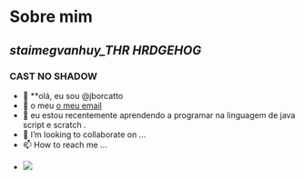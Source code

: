 # Sobre mim
## *staimegvanhuy_THR HRDGEHOG*
### CAST NO SHADOW
- 👋 **olá, eu sou @jborcatto
- 👀  o meu [o meu email](julia.borcatto.silva@escola.pr.gov.br)
- 🌱 eu estou recentemente aprendendo a programar na linguagem de java script e scratch .
- 💞️ I’m looking to collaborate on ...
- 📫 How to reach me ...

<!---
jborcatto/jborcatto is a ✨ special ✨ repository because its `README.md` (this file) appears on your GitHub profile.
You can click the Preview link to take a look at your changes.
--->
- ![](https://static.wikia.nocookie.net/6a8445d8-97ee-41b2-b523-26c8fd75b583/scale-to-width/755)
